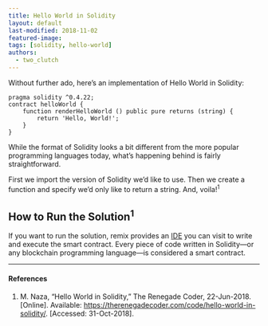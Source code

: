 ```yaml
---
title: Hello World in Solidity
layout: default
last-modified: 2018-11-02
featured-image:
tags: [solidity, hello-world]
authors:
  - two_clutch
---
```


Without further ado, here’s an implementation of Hello World in Solidity:

```solidity
pragma solidity ^0.4.22;
contract helloWorld {   
    function renderHelloWorld () public pure returns (string) {       
        return 'Hello, World!';             
    }
}
```

While the format of Solidity looks a bit different from the more popular
programming languages today, what’s happening behind is fairly straightforward.

First we import the version of Solidity we’d like to use. Then we create a
function and specify we’d only like to return a string. And, voila!<sup>1</sup>

## How to Run the Solution<sup>1</sup>

If you want to run the solution, remix provides an [IDE][5] you can visit to write
and execute the smart contract. Every piece of code written in Solidity—or any
blockchain programming language—is considered a smart contract.

---

#### References

1. M. Naza, “Hello World in Solidity,” The Renegade Coder, 22-Jun-2018.
  [Online]. Available: <https://therenegadecoder.com/code/hello-world-in-solidity/>.
  [Accessed: 31-Oct-2018].

[5]: http://remix.ethereum.org/
